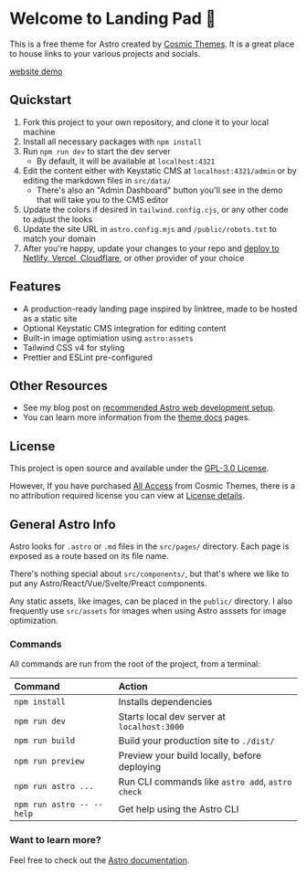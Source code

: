# Welcome to Landing Pad 🚀

This is a free theme for Astro created by [Cosmic Themes](https://cosmicthemes.com/). It is a great place to house links to your various projects and socials.

[website demo](https://landingpad.cosmicthemes.com/)

## Quickstart

1. Fork this project to your own repository, and clone it to your local machine
2. Install all necessary packages with `npm install`
3. Run `npm run dev` to start the dev server
   - By default, it will be available at `localhost:4321`
4. Edit the content either with Keystatic CMS at `localhost:4321/admin` or by editing the markdown files in `src/data/`
   - There's also an "Admin Dashboard" button you'll see in the demo that will take you to the CMS editor
5. Update the colors if desired in `tailwind.config.cjs`, or any other code to adjust the looks
6. Update the site URL in `astro.config.mjs` and `/public/robots.txt` to match your domain
7. After you're happy, update your changes to your repo and [deploy to Netlify, Vercel, Cloudflare](https://cosmicthemes.com/deployment/), or other provider of your choice

## Features

- A production-ready landing page inspired by linktree, made to be hosted as a static site
- Optional Keystatic CMS integration for editing content
- Built-in image optimiation using `astro:assets`
- Tailwind CSS v4 for styling
- Prettier and ESLint pre-configured

## Other Resources

- See my blog post on [recommended Astro web development setup](https://cosmicthemes.com/blog/astro-web-development-setup/).
- You can learn more information from the [theme docs](https://cosmicthemes.com/docs/) pages.

## License

This project is open source and available under the [GPL-3.0 License](https://www.gnu.org/licenses/gpl-3.0.en.html).

However, If you have purchased [All Access](https://cosmicthemes.com/all-access/) from Cosmic Themes, there is a no attribution required license you can view at [License details](https://cosmicthemes.com/license/).

## General Astro Info

Astro looks for `.astro` or `.md` files in the `src/pages/` directory. Each page is exposed as a route based on its file name.

There's nothing special about `src/components/`, but that's where we like to put any Astro/React/Vue/Svelte/Preact components.

Any static assets, like images, can be placed in the `public/` directory. I also frequently use `src/assets` for images when using Astro asssets for image optimization.

### Commands

All commands are run from the root of the project, from a terminal:

| Command                   | Action                                           |
| :------------------------ | :----------------------------------------------- |
| `npm install`             | Installs dependencies                            |
| `npm run dev`             | Starts local dev server at `localhost:3000`      |
| `npm run build`           | Build your production site to `./dist/`          |
| `npm run preview`         | Preview your build locally, before deploying     |
| `npm run astro ...`       | Run CLI commands like `astro add`, `astro check` |
| `npm run astro -- --help` | Get help using the Astro CLI                     |

### Want to learn more?

Feel free to check out the [Astro documentation](https://docs.astro.build).
